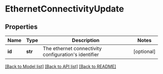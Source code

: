 # EthernetConnectivityUpdate

## Properties
Name | Type | Description | Notes
------------ | ------------- | ------------- | -------------
**id** | **str** | The ethernet connectivity configuration&#x27;s identifier | [optional] 

[[Back to Model list]](../README.md#documentation-for-models) [[Back to API list]](../README.md#documentation-for-api-endpoints) [[Back to README]](../README.md)

